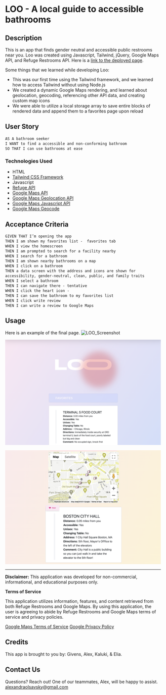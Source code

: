 # LOO - A local guide to accessible bathrooms

## Description

This is an app that finds gender neutral and accessible public restrooms near you. Loo was created using Javascript, Tailwind, jQuery, Google Maps API, and Refuge Restrooms API. Here is a [link to the deployed page](https://safe-haven-bathrooms.github.io/App/).

Some things that we learned while developing Loo:
- This was our first time using the Tailwind framework, and we learned how to access Tailwind without using Node.js
- We created a dynamic Google Maps rendering, and learned about geolocation, geocoding, referencing other API data, and creating custom map icons
- We were able to utilize a local storage array to save entire blocks of rendered data and append them to a favorites page upon reload

## User Story

```
AS A bathroom seeker
I WANT to find a accessible and non-conforming bathroom
SO THAT I can use bathrooms at ease
```
### Technologies Used
- HTML
- [Tailwind CSS Framework](https://tailwindcss.com/)
- Javascript
- [Refuge API](https://www.refugerestrooms.org/api/docs/)
- [Google Maps API](https://developers.google.com/maps/documentation/javascript/overview)
- [Google Maps Geolocation API](https://developers.google.com/maps/documentation/geolocation/overview)
- [Google Maps Javascript API](https://developers.google.com/maps/documentation/javascript/overview)
- [Google Maps Geocode](https://developers.google.com/maps/documentation/geocoding/overview)

## Acceptance Criteria

```
GIVEN THAT I’m opening the app
THEN I am shown my favorites list -  favorites tab 
WHEN I view the homescreen
THEN I am prompted to search for a facility nearby
WHEN I search for a bathroom
THEN I am shown nearby bathrooms on a map
WHEN I click on a bathroom
THEN a data screen with the address and icons are shown for accessibility, gender-neutral, clean, public, and family traits
WHEN I select a bathroom
THEN I can navigate there - tentative  
WHEN I click the heart icon - 
THEN I can save the bathroom to my favorites list
WHEN I click write review
THEN I can write a review to Google Maps

```

## Usage

Here is an example of the final page.
![LOO_Screenshot](https://user-images.githubusercontent.com/101844445/169635269-b9b71a56-bd3f-4b5e-9761-ea73b2bd45b8.gif)

![loo_screenshot2](./assets/images/loo_screenshot2.png)

![loo_screenshot3](./assets/images/loo_screenshot3.png)

---

**Disclaimer:** This application was developed for non-commercial, informational, and educational purposes only.

**Terms of Service**

This application utilizes information, features, and content retrieved from both Refuge Restrooms and Google Maps. By using this application, the user is agreeing to abide by Refuge Restrooms and Google Maps terms of service and privacy policies.

[Google Maps Terms of Service](https://maps.google.com/help/terms_maps/)
[Google Privacy Policy](https://www.google.com/policies/privacy/)


## Credits

This app is brought to you by: Givens, Alex, Kaluki, & Elia.

## Contact Us

Questions? Reach out! One of our teammates, Alex, will be happy to assist. alexandraolsavsky@gmail.com
